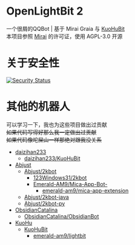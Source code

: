 # OpenLightBit 2

一个很屑的QQBot | 基于 Mirai  Graia 与 [KuoHuBit](https://github.com/daizihan233/KuoHuBit)<br>
本项目参照 [Mirai](https://github.com/mamoe/mirai) 的许可证，使用 AGPL-3.0 开源

# 关于安全性
[![Security Status](https://www.murphysec.com/platform3/v31/badge/1672042323122405376.svg)](https://www.murphysec.com/console/report/1671890207552651264/1672042323122405376) 
# 其他的机器人

可以学习一下，我也为这些项目做出过贡献<br>
~~如果代码写得好那么我一定做出过贡献~~<br>
~~如果代码像坨屎山一样那绝对跟我没关系~~

- [daizihan233](https://kgithub.com/daizihan233/)
    - [daizihan233/KuoHuBit](https://kgithub.com/daizihan233/KuoHuBit/)
- [Abjust](https://github.com/Abjust/)
    - [Abjust/2kbot](https://github.com/Abjust/2kbot)
        - [123Windows31/2kbot](https://github.com/123Windows31/2kbot)
        - [Emerald-AM9/Mica-App-Bot-](https://github.com/Emerald-AM9/Mica-App-Bot-)
            - [emerald-am9/mica-app-extension](https://gitee.com/emerald-am9/mica-app-extension/)
    - [Abjust/2kbot-java](https://github.com/Abjust/2kbot-java)
    - [Abjust/2kbot-py](https://github.com/Abjust/2kbot-py)
- [ObsidianCatalina](https://github.com/ObsidianCatalina/)
    - [ObsidianCatalina/ObsidianBot](https://github.com/ObsidianCatalina/ObsidianBot)
- [KuoHu](https://github.com/daizihan233)
    - [KuoHuBit](https://github.com/daizihan233/KuoHuBit)
        - [emerald-am9/lightbit](https://gitee.com/emerald-am9/lightbit)

